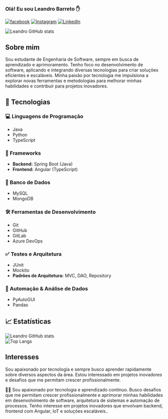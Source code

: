 ### Olá! Eu sou Leandro Barreto ✋

[![facebook](https://img.shields.io/badge/Facebook-1877F2?style=for-the-badge&logo=facebook&logoColor=white)](https://www.facebook.com/leandro.barreto.779/)
[![Instagram](https://img.shields.io/badge/Instagram-E4405F?style=for-the-badge&logo=instagram&logoColor=white)](https://www.instagram.com/leandro_britodev10/)
[![LinkedIn](https://img.shields.io/badge/LinkedIn-0A66C2?style=for-the-badge&logo=linkedin&logoColor=white)](https://www.linkedin.com/in/leandro-barreto-5128a223a/)

![Leandro GitHub stats](https://github-readme-stats.vercel.app/api?username=Leandrobryto&show_icons=true&theme=radical)

## Sobre mim
Sou estudante de Engenharia de Software, sempre em busca de aprendizado e aprimoramento. Tenho foco no desenvolvimento de software, aplicando e integrando diversas tecnologias para criar soluções eficientes e escaláveis. Minha paixão por tecnologia me impulsiona a explorar novas ferramentas e metodologias para melhorar minhas habilidades e contribuir para projetos inovadores.

## 🚀 Tecnologias  

### 💻 Linguagens de Programação  
- Java  
- Python  
- TypeScript  

### 🚀 Frameworks  
- **Backend:** Spring Boot (Java)  
- **Frontend:** Angular (TypeScript)  

### 📂 Banco de Dados  
- MySQL  
- MongoDB  

### 🛠️ Ferramentas de Desenvolvimento  
- Git  
- GitHub  
- GitLab  
- Azure DevOps  

### ✅ Testes e Arquitetura  
- JUnit  
- Mockito  
- **Padrões de Arquitetura:** MVC, DAO, Repository  

### 🔄 Automação & Análise de Dados  
- PyAutoGUI  
- Pandas  


## 📈 Estatísticas

![Leandro GitHub stats](https://github-readme-stats.vercel.app/api?username=Leandrobryto&show_icons=true&theme=radical)  
![Top Langs](https://github-readme-stats.vercel.app/api/top-langs/?username=Leandrobryto&layout=compact&theme=radical)

## Interesses
Sou apaixonado por tecnologia e sempre busco aprender rapidamente sobre diversos aspectos da área. Estou interessado em projetos inovadores e desafios que me permitam crescer profissionalmente.

👨‍🎓 Sou apaixonado por tecnologia e aprendizado contínuo. Busco desafios que me permitam crescer profissionalmente e aprimorar minhas habilidades em desenvolvimento de software, arquitetura de sistemas e automação de processos. Tenho interesse em projetos inovadores que envolvam backend, frontend com Angular, IoT e soluções escaláveis..
